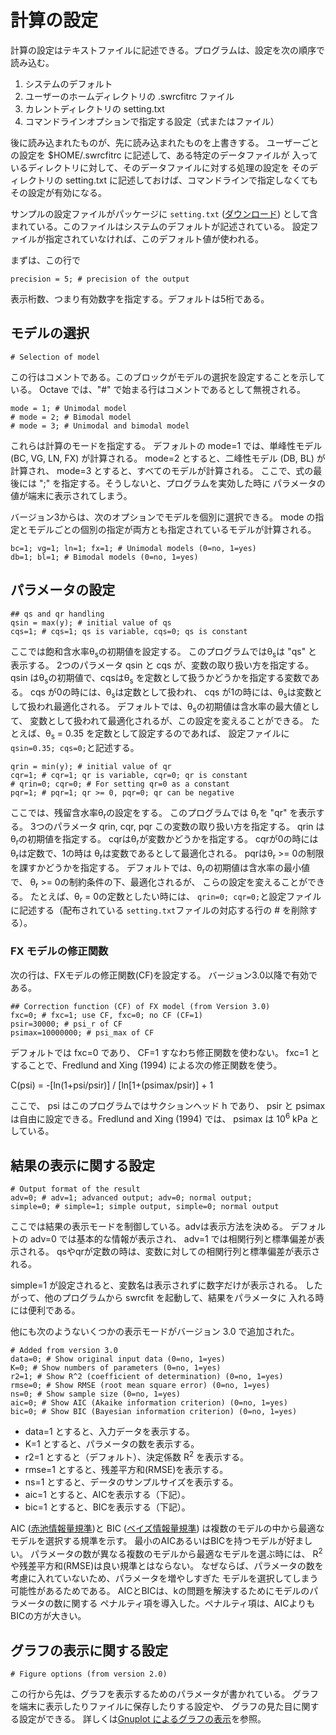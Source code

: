 # 計算の設定

計算の設定はテキストファイルに記述できる。プログラムは、設定を次の順序で読み込む。

1. システムのデフォルト
2. ユーザーのホームディレクトリの .swrcfitrc ファイル
3. カレントディレクトリの setting.txt
4. コマンドラインオプションで指定する設定（式またはファイル）

後に読み込まれたものが、先に読み込まれたものを上書きする。
ユーザーごとの設定を $HOME/.swrcfitrc に記述して、ある特定のデータファイルが
入っているディレクトリに対して、そのデータファイルに対する処理の設定を
そのディレクトリの setting.txt に記述しておけば、コマンドラインで指定しなくても
その設定が有効になる。

サンプルの設定ファイルがパッケージに `setting.txt`
([ダウンロード](https://raw.githubusercontent.com/sekika/swrcfit/master/setting.txt))
として含まれている。このファイルはシステムのデフォルトが記述されている。
設定ファイルが指定されていなければ、このデフォルト値が使われる。

まずは、この行で

```
precision = 5; # precision of the output
```
表示桁数、つまり有効数字を指定する。デフォルトは5桁である。

## モデルの選択

```
# Selection of model
```
この行はコメントである。このブロックがモデルの選択を設定することを示している。
Octave では、"#" で始まる行はコメントであるとして無視される。

```
mode = 1; # Unimodal model
# mode = 2; # Bimodal model
# mode = 3; # Unimodal and bimodal model
```
これらは計算のモードを指定する。
デフォルトの mode=1 では、単峰性モデル (BC, VG, LN, FX) が計算される。
mode=2 とすると、二峰性モデル (DB, BL)  が計算され、
mode=3 とすると、すべてのモデルが計算される。
ここで、式の最後には ";" を指定する。そうしないと、プログラムを実効した時に
パラメータの値が端末に表示されてしまう。

バージョン3からは、次のオプションでモデルを個別に選択できる。
mode の指定とモデルごとの個別の指定が両方とも指定されているモデルが計算される。

```
bc=1; vg=1; ln=1; fx=1; # Unimodal models (0=no, 1=yes)
db=1; bl=1; # Bimodal models (0=no, 1=yes)
```

## パラメータの設定

```
## qs and qr handling
qsin = max(y); # initial value of qs
cqs=1; # cqs=1; qs is variable, cqs=0; qs is constant
```
ここでは飽和含水率&theta;<sub>s</sub>の初期値を設定する。
このプログラムでは&theta;<sub>s</sub>は "qs" と表示する。
2つのパラメータ  qsin と cqs が、変数の取り扱い方を指定する。
qsin は&theta;<sub>s</sub>の初期値で、cqsは&theta;<sub>s</sub>
を定数として扱うかどうかを指定する変数である。
cqs が0の時には、&theta;<sub>s</sub>は定数として扱われ、
cqs が1の時には、&theta;<sub>s</sub>は変数として扱われ最適化される。
デフォルトでは、&theta;<sub>s</sub>の初期値は含水率の最大値として、
変数として扱われて最適化されるが、この設定を変えることができる。
たとえば、&theta;<sub>s</sub> = 0.35 を定数として設定するのであれば、
設定ファイルに`qsin=0.35; cqs=0;`と記述する。

```
qrin = min(y); # initial value of qr
cqr=1; # cqr=1; qr is variable, cqr=0; qr is constant
# qrin=0; cqr=0; # For setting qr=0 as a constant
pqr=1; # pqr=1; qr >= 0, pqr=0; qr can be negative
```
ここでは、残留含水率&theta;<sub>r</sub>の設定をする。
このプログラムでは &theta;<sub>r</sub>を "qr" を表示する。
3つのパラメータ qrin, cqr, pqr この変数の取り扱い方を指定する。
qrin は&theta;<sub>r</sub>の初期値を指定する。
cqrは&theta;<sub>r</sub>が変数かどうかを指定する。
cqrが0の時には&theta;<sub>r</sub>は定数で、1の時は
&theta;<sub>r</sub>は変数であるとして最適化される。
pqrは&theta;<sub>r</sub> >= 0の制限を課すかどうかを指定する。
デフォルトでは、&theta;<sub>r</sub>の初期値は含水率の最小値で、
&theta;<sub>r</sub> >= 0の制約条件の下、最適化されるが、
こらの設定を変えることができる。
たとえば、&theta;<sub>r</sub> = 0の定数としたい時には、
`qrin=0; cqr=0;`と設定ファイルに記述する（配布されている
`setting.txt`ファイルの対応する行の # を削除する）。

### FX モデルの修正関数

次の行は、FXモデルの修正関数(CF)を設定する。
バージョン3.0以降で有効である。

```
## Correction function (CF) of FX model (from Version 3.0)
fxc=0; # fxc=1; use CF, fxc=0; no CF (CF=1)
psir=30000; # psi_r of CF
psimax=10000000; # psi_max of CF
```

デフォルトでは fxc=0 であり、 CF=1 すなわち修正関数を使わない。
fxc=1 とすることで、Fredlund and Xing (1994) による次の修正関数を使う。

C(psi) = -[ln(1+psi/psir)] / [ln[1+(psimax/psir)] + 1

ここで、 psi はこのプログラムではサクションヘッド h であり、
psir と psimax は自由に設定できる。Fredlund and Xing (1994) では、
psimax は 10<sup>6</sup> kPa としている。

## 結果の表示に関する設定

```
# Output format of the result
adv=0; # adv=1; advanced output; adv=0; normal output;
simple=0; # simple=1; simple output, simple=0; normal output
```
ここでは結果の表示モードを制御している。advは表示方法を決める。
デフォルトの adv=0 では基本的な情報が表示され、
adv=1 では相関行列と標準偏差が表示される。
qsやqrが定数の時は、変数に対しての相関行列と標準偏差が表示される。

simple=1 が設定されると、変数名は表示されずに数字だけが表示される。
したがって、他のプログラムから swrcfit を起動して、結果をパラメータに
入れる時には便利である。

他にも次のようないくつかの表示モードがバージョン 3.0 で追加された。

```
# Added from version 3.0
data=0; # Show original input data (0=no, 1=yes)
K=0; # Show numbers of parameters (0=no, 1=yes)
r2=1; # Show R^2 (coefficient of determination) (0=no, 1=yes)
rmse=0; # Show RMSE (root mean square error) (0=no, 1=yes)
ns=0; # Show sample size (0=no, 1=yes)
aic=0; # Show AIC (Akaike information criterion) (0=no, 1=yes)
bic=0; # Show BIC (Bayesian information criterion) (0=no, 1=yes)
```
- data=1 とすると、入力データを表示する。
- K=1 とすると、パラメータの数を表示する。
- r2=1 とすると（デフォルト）、決定係数 R<sup>2</sup> を表示する。
- rmse=1 とすると、残差平方和(RMSE)を表示する。
- ns=1 とすると、データのサンプルサイズを表示する。
- aic=1 とすると、AICを表示する（下記）。
- bic=1 とすると、BICを表示する（下記）。

AIC ([赤池情報量規準](https://ja.wikipedia.org/wiki/%E8%B5%A4%E6%B1%A0%E6%83%85%E5%A0%B1%E9%87%8F%E8%A6%8F%E6%BA%96))と
BIC ([ベイズ情報量規準](https://ja.wikipedia.org/wiki/%E3%83%99%E3%82%A4%E3%82%BA%E6%83%85%E5%A0%B1%E9%87%8F%E8%A6%8F%E6%BA%96))
は複数のモデルの中から最適なモデルを選択する規準を示す。
最小のAICあるいはBICを持つモデルが好ましい。
パラメータの数が異なる複数のモデルから最適なモデルを選ぶ時には、
R<sup>2</sup>や残差平方和(RMSE)は良い規準とはならない。
なぜならば、パラメータの数を考慮に入れていないため、パラメータを増やしすぎた
モデルを選択してしまう可能性があるためである。
AICとBICは、kの問題を解決するためにモデルのパラメータの数に関する
ペナルティ項を導入した。ペナルティ項は、AICよりもBICの方が大きい。

## グラフの表示に関する設定

```
# Figure options (from version 2.0)
```

この行から先は、グラフを表示するためのパラメータが書かれている。
グラフを端末に表示したりファイルに保存したりする設定や、
グラフの見た目に関する設定ができる。
詳しくは[Gnuplot によるグラフの表示](graph.md)を参照。

